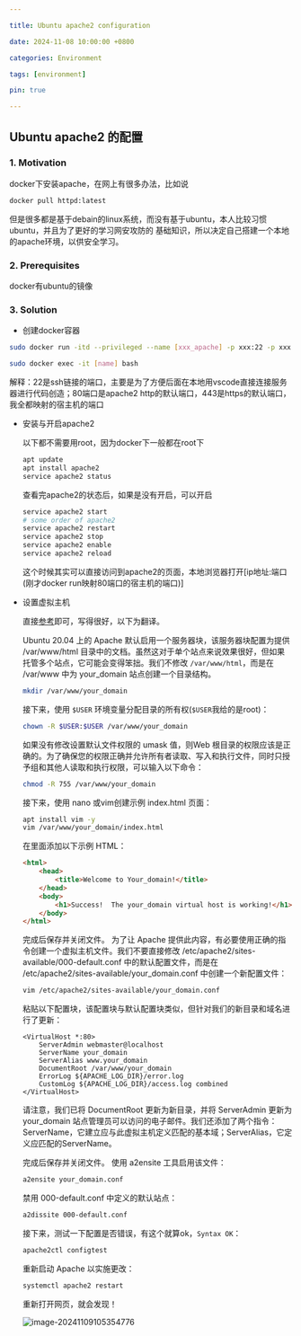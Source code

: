 ```yaml
---

title: Ubuntu apache2 configuration

date: 2024-11-08 10:00:00 +0800

categories: Environment

tags: [environment]

pin: true

---
```


## Ubuntu apache2 的配置

### 1. Motivation

   docker下安装apache，在网上有很多办法，比如说

```bash
docker pull httpd:latest
```

​	但是很多都是基于debain的linux系统，而没有基于ubuntu，本人比较习惯ubuntu，并且为了更好的学习网安攻防的	基础知识，所以决定自己搭建一个本地的apache环境，以供安全学习。

### 2. Prerequisites

   docker有ubuntu的镜像

### 3. Solution

   - 创建docker容器

   ```bash
   sudo docker run -itd --privileged --name [xxx_apache] -p xxx:22 -p xxx:80 -p xxx:443 [images] /bin/bash
   ```

   ```bash
   sudo docker exec -it [name] bash
   ```

   解释：22是ssh链接的端口，主要是为了方便后面在本地用vscode直接连接服务器进行代码创造；80端口是apache2 http的默认端口，443是https的默认端口，我全都映射的宿主机的端口

   - 安装与开启apache2

     以下都不需要用root，因为docker下一般都在root下

     ```bash
     apt update
     apt install apache2
     service apache2 status
     ```

     查看完apache2的状态后，如果是没有开启，可以开启

     ```bash
     service apache2 start
     # some order of apache2
     service apache2 restart
     service apache2 stop
     service apache2 enable
     service apache2 reload
     ```

     这个时候其实可以直接访问到apache2的页面，本地浏览器打开[ip地址:端口(刚才docker run映射80端口的宿主机的端口)]

   - 设置虚拟主机

     直接[参考](https://www.digitalocean.com/community/tutorials/how-to-install-the-apache-web-server-on-ubuntu-20-04)即可，写得很好，以下为翻译。

     Ubuntu 20.04 上的 Apache 默认启用一个服务器块，该服务器块配置为提供 /var/www/html 目录中的文档。虽然这对于单个站点来说效果很好，但如果托管多个站点，它可能会变得笨拙。我们不修改 `/var/www/html`，而是在 /var/www 中为 your_domain 站点创建一个目录结构。

     ```bash
     mkdir /var/www/your_domain
     ```

     接下来，使用 `$USER` 环境变量分配目录的所有权(`$USER`我给的是root)：

     ```bash
     chown -R $USER:$USER /var/www/your_domain
     ```

     如果没有修改设置默认文件权限的 umask 值，则Web 根目录的权限应该是正确的。为了确保您的权限正确并允许所有者读取、写入和执行文件，同时只授予组和其他人读取和执行权限，可以输入以下命令：

     ```bash
     chmod -R 755 /var/www/your_domain
     ```

     接下来，使用 nano 或vim创建示例 index.html 页面：

     ```bash
     apt install vim -y
     vim /var/www/your_domain/index.html
     ```

     在里面添加以下示例 HTML：

     ```html
     <html>
         <head>
             <title>Welcome to Your_domain!</title>
         </head>
         <body>
             <h1>Success!  The your_domain virtual host is working!</h1>
         </body>
     </html>
     ```

     完成后保存并关闭文件。 为了让 Apache 提供此内容，有必要使用正确的指令创建一个虚拟主机文件。我们不要直接修改 /etc/apache2/sites-available/000-default.conf 中的默认配置文件，而是在 /etc/apache2/sites-available/your_domain.conf 中创建一个新配置文件：

     ```bash
     vim /etc/apache2/sites-available/your_domain.conf
     ```

     粘贴以下配置块，该配置块与默认配置块类似，但针对我们的新目录和域名进行了更新：

     ```shell
     <VirtualHost *:80>
         ServerAdmin webmaster@localhost
         ServerName your_domain
         ServerAlias www.your_domain
         DocumentRoot /var/www/your_domain
         ErrorLog ${APACHE_LOG_DIR}/error.log
         CustomLog ${APACHE_LOG_DIR}/access.log combined
     </VirtualHost>
     ```

     请注意，我们已将 DocumentRoot 更新为新目录，并将 ServerAdmin 更新为 your_domain 站点管理员可以访问的电子邮件。我们还添加了两个指令：ServerName，它建立应与此虚拟主机定义匹配的基本域；ServerAlias，它定义应匹配的ServerName。

     完成后保存并关闭文件。 使用 a2ensite 工具启用该文件：

     ```bash
     a2ensite your_domain.conf
     ```

     禁用 000-default.conf 中定义的默认站点：

     ```bash
     a2dissite 000-default.conf
     ```

     接下来，测试一下配置是否错误，有这个就算ok，`Syntax OK`：

     ```bash
     apache2ctl configtest
     ```

     重新启动 Apache 以实施更改：

     ```bash
     systemctl apache2 restart
     ```

     重新打开网页，就会发现！

     ![image-20241109105354776](https://cdn.jsdelivr.net/gh/Beam-boop/cloudimages/imagesimage-20241109105354776.png)